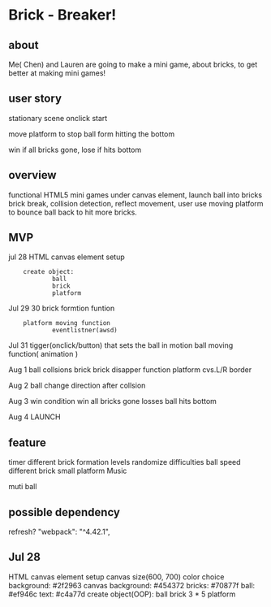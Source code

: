 # Brick - Breaker!
## about
Me( Chen) and Lauren are going to make a mini game, about bricks, to get better at making mini games!

## user story

stationary scene
onclick start

move platform to stop ball form hitting the bottom

win if all bricks gone, lose if hits bottom

## overview
functional HTML5 mini games under canvas element,
launch ball into bricks
brick break, collision detection, reflect movement, 
user use moving platform to bounce ball back to hit more bricks.

## MVP
jul 28
        HTML canvas element setup

        create object:
                ball
                brick
                platform

Jul 29 30
        brick formtion funtion 

        platform moving function
                eventlistner(awsd)  

Jul 31
        tigger(onclick/button) that sets the ball in motion
                ball moving function( animation )

Aug 1
        ball collsions
                brick
                        brick disapper function
                platform
        cvs.L/R border

Aug 2
        ball change direction after collsion

Aug 3
        win condition
                win 
                        all bricks gone
                losses
                        ball hits bottom

Aug 4 
        LAUNCH
## feature
timer
different brick formation
        levels
        randomize
difficulties
        ball speed
        different brick 
        small platform
Music

muti ball
## possible dependency
refresh?   "webpack": "^4.42.1",

## Jul 28
HTML canvas element setup
        canvas size(600, 700)
        color choice
                background: #2f2963
                canvas background: #454372
                bricks: #70877f
                ball: #ef946c
                text: #c4a77d
create object(OOP):
        ball
        brick
                3 * 5
        platform




